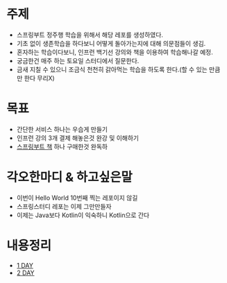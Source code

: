 # 주제
- 스프링부트 정주행 학습을 위해서 해당 레포를 생성하였다.
- 기초 없이 생존학습을 하다보니 어떻게 돌아가는지에 대해 의문점들이 생김.
- 혼자하는 학습이다보니, 인프런 백기선 강의와 책을 이용하여 학습해나갈 예정.
- 궁금한건 매주 하는 토요일 스터디에서 질문한다.
- 금새 지칠 수 있으니 조금식 천천히 갉아먹는 학습을 하도록 한다.(할 수 있는 만큼만 한다 무리X)

# 목표
- 간단한 서비스 하나는 우습게 만들기
- 인프런 강의 3개 결제 해놓은것 완강 및 이해하기
- [스프링부트 책](https://book.naver.com/bookdnb/book_detail.nhn?bid=14031681) 하나 구매한것 완독하

# 각오한마디 & 하고싶은말
- 이번이 Hello World 10번째 찍는 레포이지 않길
- 스프링스터디 레포는 이제 그만만들자
- 이제는 Java보다 Kotlin이 익숙하니 Kotlin으로 간다

# 내용정리
- [1 DAY](./study/day-1.md)
- [2 DAY](./study/day-2.md)

